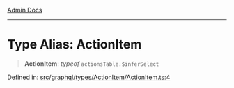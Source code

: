 [Admin Docs](/)

***

# Type Alias: ActionItem

> **ActionItem**: *typeof* `actionsTable.$inferSelect`

Defined in: [src/graphql/types/ActionItem/ActionItem.ts:4](https://github.com/NishantSinghhhhh/talawa-api/blob/247632fc07d0e643f8a2b70ebda11c58da436773/src/graphql/types/ActionItem/ActionItem.ts#L4)
